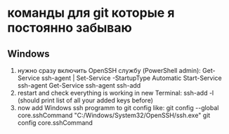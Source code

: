 # команды для git которые я постоянно забываю
## Windows
1. нужно сразу включить OpenSSH службу (PowerShell admin): 
Get-Service ssh-agent | Set-Service -StartupType Automatic
Start-Service ssh-agent
Get-Service ssh-agent
ssh-add
2. restart and check everything is working in new Terminal:
ssh-add -l (should print list of all your added keys before)
3. now add Windows ssh programm to git config like:
git config --global core.sshCommand "C:/Windows/System32/OpenSSH/ssh.exe"
git config core.sshCommand
